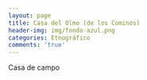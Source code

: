 ```yaml
---
layout: page
title: Casa del Olmo (de los Cominos)
header-img: img/fondo-azul.png
categories: Etnográfico
comments: 'true'
---
```



Casa de campo

<div class="photos">
</div>
